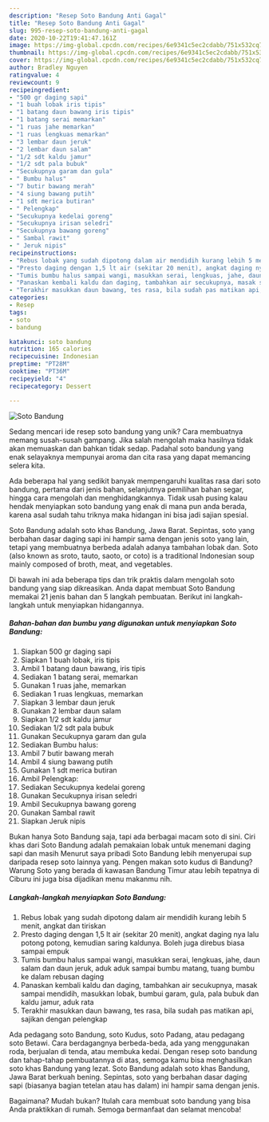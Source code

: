 ```yaml
---
description: "Resep Soto Bandung Anti Gagal"
title: "Resep Soto Bandung Anti Gagal"
slug: 995-resep-soto-bandung-anti-gagal
date: 2020-10-22T19:41:47.161Z
image: https://img-global.cpcdn.com/recipes/6e9341c5ec2cdabb/751x532cq70/soto-bandung-foto-resep-utama.jpg
thumbnail: https://img-global.cpcdn.com/recipes/6e9341c5ec2cdabb/751x532cq70/soto-bandung-foto-resep-utama.jpg
cover: https://img-global.cpcdn.com/recipes/6e9341c5ec2cdabb/751x532cq70/soto-bandung-foto-resep-utama.jpg
author: Bradley Nguyen
ratingvalue: 4
reviewcount: 9
recipeingredient:
- "500 gr daging sapi"
- "1 buah lobak iris tipis"
- "1 batang daun bawang iris tipis"
- "1 batang serai memarkan"
- "1 ruas jahe memarkan"
- "1 ruas lengkuas memarkan"
- "3 lembar daun jeruk"
- "2 lembar daun salam"
- "1/2 sdt kaldu jamur"
- "1/2 sdt pala bubuk"
- "Secukupnya garam dan gula"
- " Bumbu halus"
- "7 butir bawang merah"
- "4 siung bawang putih"
- "1 sdt merica butiran"
- " Pelengkap"
- "Secukupnya kedelai goreng"
- "Secukupnya irisan seledri"
- "Secukupnya bawang goreng"
- " Sambal rawit"
- " Jeruk nipis"
recipeinstructions:
- "Rebus lobak yang sudah dipotong dalam air mendidih kurang lebih 5 menit, angkat dan tiriskan"
- "Presto daging dengan 1,5 lt air (sekitar 20 menit), angkat daging nya lalu potong potong, kemudian saring kaldunya. Boleh juga direbus biasa sampai empuk"
- "Tumis bumbu halus sampai wangi, masukkan serai, lengkuas, jahe, daun salam dan daun jeruk, aduk aduk sampai bumbu matang, tuang bumbu ke dalam rebusan daging"
- "Panaskan kembali kaldu dan daging, tambahkan air secukupnya, masak sampai mendidih, masukkan lobak, bumbui garam, gula, pala bubuk dan kaldu jamur, aduk rata"
- "Terakhir masukkan daun bawang, tes rasa, bila sudah pas matikan api, sajikan dengan pelengkap"
categories:
- Resep
tags:
- soto
- bandung

katakunci: soto bandung 
nutrition: 165 calories
recipecuisine: Indonesian
preptime: "PT28M"
cooktime: "PT36M"
recipeyield: "4"
recipecategory: Dessert

---
```



![Soto Bandung](https://img-global.cpcdn.com/recipes/6e9341c5ec2cdabb/751x532cq70/soto-bandung-foto-resep-utama.jpg)

Sedang mencari ide resep soto bandung yang unik? Cara membuatnya memang susah-susah gampang. Jika salah mengolah maka hasilnya tidak akan memuaskan dan bahkan tidak sedap. Padahal soto bandung yang enak selayaknya mempunyai aroma dan cita rasa yang dapat memancing selera kita.

Ada beberapa hal yang sedikit banyak mempengaruhi kualitas rasa dari soto bandung, pertama dari jenis bahan, selanjutnya pemilihan bahan segar, hingga cara mengolah dan menghidangkannya. Tidak usah pusing kalau hendak menyiapkan soto bandung yang enak di mana pun anda berada, karena asal sudah tahu triknya maka hidangan ini bisa jadi sajian spesial.

Soto Bandung adalah soto khas Bandung, Jawa Barat. Sepintas, soto yang berbahan dasar daging sapi ini hampir sama dengan jenis soto yang lain, tetapi yang membuatnya berbeda adalah adanya tambahan lobak dan. Soto (also known as sroto, tauto, saoto, or coto) is a traditional Indonesian soup mainly composed of broth, meat, and vegetables.


Di bawah ini ada beberapa tips dan trik praktis dalam mengolah soto bandung yang siap dikreasikan. Anda dapat membuat Soto Bandung memakai 21 jenis bahan dan 5 langkah pembuatan. Berikut ini langkah-langkah untuk menyiapkan hidangannya.

<!--inarticleads1-->

##### Bahan-bahan dan bumbu yang digunakan untuk menyiapkan Soto Bandung:

1. Siapkan 500 gr daging sapi
1. Siapkan 1 buah lobak, iris tipis
1. Ambil 1 batang daun bawang, iris tipis
1. Sediakan 1 batang serai, memarkan
1. Gunakan 1 ruas jahe, memarkan
1. Sediakan 1 ruas lengkuas, memarkan
1. Siapkan 3 lembar daun jeruk
1. Gunakan 2 lembar daun salam
1. Siapkan 1/2 sdt kaldu jamur
1. Sediakan 1/2 sdt pala bubuk
1. Gunakan Secukupnya garam dan gula
1. Sediakan  Bumbu halus:
1. Ambil 7 butir bawang merah
1. Ambil 4 siung bawang putih
1. Gunakan 1 sdt merica butiran
1. Ambil  Pelengkap:
1. Sediakan Secukupnya kedelai goreng
1. Gunakan Secukupnya irisan seledri
1. Ambil Secukupnya bawang goreng
1. Gunakan  Sambal rawit
1. Siapkan  Jeruk nipis


Bukan hanya Soto Bandung saja, tapi ada berbagai macam soto di sini. Ciri khas dari Soto Bandung adalah pemakaian lobak untuk menemani daging sapi dan masih Menurut saya pribadi Soto Bandung lebih menyerupai sup daripada resep soto lainnya yang. Pengen makan soto kudus di Bandung? Warung Soto yang berada di kawasan Bandung Timur atau lebih tepatnya di Ciburu ini juga bisa dijadikan menu makanmu nih. 

<!--inarticleads2-->

##### Langkah-langkah menyiapkan Soto Bandung:

1. Rebus lobak yang sudah dipotong dalam air mendidih kurang lebih 5 menit, angkat dan tiriskan
1. Presto daging dengan 1,5 lt air (sekitar 20 menit), angkat daging nya lalu potong potong, kemudian saring kaldunya. Boleh juga direbus biasa sampai empuk
1. Tumis bumbu halus sampai wangi, masukkan serai, lengkuas, jahe, daun salam dan daun jeruk, aduk aduk sampai bumbu matang, tuang bumbu ke dalam rebusan daging
1. Panaskan kembali kaldu dan daging, tambahkan air secukupnya, masak sampai mendidih, masukkan lobak, bumbui garam, gula, pala bubuk dan kaldu jamur, aduk rata
1. Terakhir masukkan daun bawang, tes rasa, bila sudah pas matikan api, sajikan dengan pelengkap


Ada pedagang soto Bandung, soto Kudus, soto Padang, atau pedagang soto Betawi. Cara berdagangnya berbeda-beda, ada yang menggunakan roda, berjualan di tenda, atau membuka kedai. Dengan resep soto bandung dan tahap-tahap pembuatannya di atas, semoga kamu bisa menghasilkan soto khas Bandung yang lezat. Soto Bandung adalah soto khas Bandung, Jawa Barat berkuah bening. Sepintas, soto yang berbahan dasar daging sapi (biasanya bagian tetelan atau has dalam) ini hampir sama dengan jenis. 

Bagaimana? Mudah bukan? Itulah cara membuat soto bandung yang bisa Anda praktikkan di rumah. Semoga bermanfaat dan selamat mencoba!
